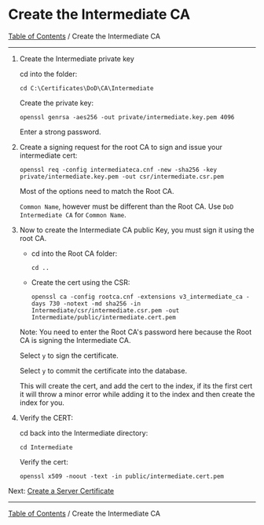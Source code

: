 # Create the Intermediate CA

[Table of Contents](../../../README.md#table-of-contents) / Create the Intermediate CA

-----------------------------------------------------------------

1. Create the Intermediate private key

    cd into the folder:

       cd C:\Certificates\DoD\CA\Intermediate

    Create the private key:

       openssl genrsa -aes256 -out private/intermediate.key.pem 4096

    Enter a strong password.

2. Create a signing request for the root CA to sign and issue your intermediate cert:

       openssl req -config intermediateca.cnf -new -sha256 -key private/intermediate.key.pem -out csr/intermediate.csr.pem

    Most of the options need to match the Root CA.

    `Common Name`, however must be different than the Root CA.  Use `DoD Intermediate CA` for `Common Name`.

3. Now to create the Intermediate CA public Key, you must sign it using the root CA.

   * cd into the Root CA folder:

         cd ..

   * Create the cert using the CSR:

         openssl ca -config rootca.cnf -extensions v3_intermediate_ca -days 730 -notext -md sha256 -in Intermediate/csr/intermediate.csr.pem -out Intermediate/public/intermediate.cert.pem

   Note: You need to enter the Root CA's password here because the Root CA is signing the Intermediate CA.

   Select `y` to sign the certificate.

   Select `y` to commit the certificate into the database.

   This will create the cert, and add the cert to the index, if its the first cert it will throw a minor error while adding it to the index and then create the index for you.

4. Verify the CERT:

   cd back into the Intermediate directory:

       cd Intermediate

   Verify the cert:

       openssl x509 -noout -text -in public/intermediate.cert.pem

Next: [Create a Server Certificate](README-Create-Server-Cert.md)

-----------------------------------------------------------------

[Table of Contents](../../../README.md#table-of-contents) / Create the Intermediate CA